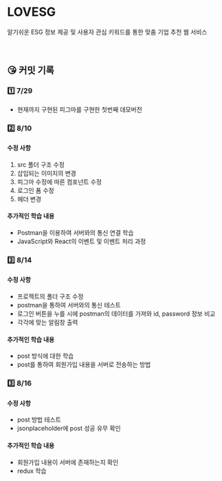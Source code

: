 # LOVESG
알기쉬운 ESG 정보 제공 및 사용자 관심 키워드를 통한 맞춤 기업 추천 웹 서비스  
<br><br>

## 😘 커밋 기록

### 1️⃣ 7/29
- 현재까지 구현된 피그마를 구현한 첫번째 데모버전  

### 2️⃣ 8/10
#### 수정 사항
1. src 폴더 구조 수정  
2. 삽입되는 이미지의 변경
3. 피그마 수정에 따른 컴포넌트 수정  
4. 로그인 폼 수정  
5. 헤더 변경  

#### 추가적인 학습 내용
- Postman을 이용하여 서버와의 통신 연결 학습  
- JavaScript와 React의 이벤트 및 이벤트 처리 과정 

### 3️⃣ 8/14
#### 수정 사항
- 프로젝트의 폴더 구조 수정  
- postman을 통하여 서버와의 통신 테스트  
- 로그인 버튼을 누를 시에 postman의 데이터를 가져와 id, password 정보 비교
- 각각에 맞는 알림창 출력

#### 추가적인 학습 내용
- post 방식에 대한 학습  
- post를 통하여 회원가입 내용을 서버로 전송하는 방법  

### 3️⃣ 8/16
#### 수정 사항
- post 방법 테스트  
- jsonplaceholder에 post 성공 유무 확인  

#### 추가적인 학습 내용
- 회원가입 내용이 서버에 존재하는지 확인  
- redux 학습